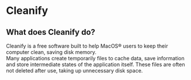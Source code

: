 # Cleanify

## What does Cleanify do?

Cleanify is a free software built to help MacOS&reg; users to keep their computer clean, saving disk memory. <br>
Many applications create temporarily files to cache data, save information and store intermediate states of the application itself. These files are often not deleted after use, taking up unnecessary disk space.